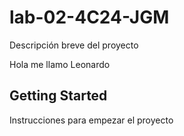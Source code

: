 # lab-02-4C24-JGM

Descripción breve del proyecto

Hola me llamo Leonardo 

## Getting Started

Instrucciones para empezar el proyecto
